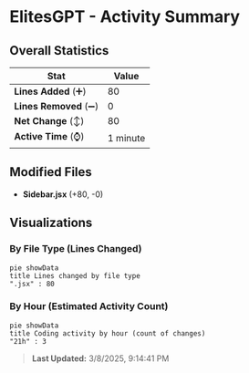 # ElitesGPT - Activity Summary 

## Overall Statistics

| Stat                   | Value                                                             |
| ---------------------- | ----------------------------------------------------------------- |
| **Lines Added** (➕)   | 80                                          |
| **Lines Removed** (➖) | 0                                        |
| **Net Change** (↕)    | 80                |
| **Active Time** (⌚)   | 1 minute |


## Modified Files
- **Sidebar.jsx** (+80, -0)

## Visualizations

### By File Type (Lines Changed)

```mermaid
pie showData
title Lines changed by file type
".jsx" : 80
```

### By Hour (Estimated Activity Count)

```mermaid
pie showData
title Coding activity by hour (count of changes)
"21h" : 3
```


> **Last Updated:** 3/8/2025, 9:14:41 PM